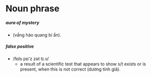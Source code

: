 # Noun phrase
##### aura of mystery
- (vầng hào quang bí ẩn).
##### false positive
- /fɒls pɒ'z zət tɪ.v/
  - a result of a scientific test that appears to show s/t exists or is present, when this is not correct (dương tính giả).